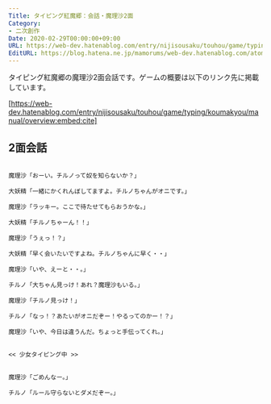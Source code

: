 ```yaml
---
Title: タイピング紅魔郷：会話・魔理沙2面
Category:
- 二次創作
Date: 2020-02-29T00:00:00+09:00
URL: https://web-dev.hatenablog.com/entry/nijisousaku/touhou/game/typing/koumakyou/script/marisa2
EditURL: https://blog.hatena.ne.jp/mamorums/web-dev.hatenablog.com/atom/entry/26006613526227616
---
```


タイピング紅魔郷の魔理沙2面会話です。ゲームの概要は以下のリンク先に掲載しています。

[https://web-dev.hatenablog.com/entry/nijisousaku/touhou/game/typing/koumakyou/manual/overview:embed:cite]


## 2面会話
```
 
魔理沙「おーい。チルノって奴を知らないか？」

大妖精「一緒にかくれんぼしてますよ。チルノちゃんがオニです。」

魔理沙「ラッキー。ここで待たせてもらおうかな。」

大妖精「チルノちゃーん！！」

魔理沙「うぇっ！？」

大妖精「早く会いたいですよね。チルノちゃんに早く・・」

魔理沙「いや、えーと・・。」

チルノ「大ちゃん見っけ！あれ？魔理沙もいる。」

魔理沙「チルノ見っけ！」

チルノ「なっ！？あたいがオニだぞー！やるってのかー！？」

魔理沙「いや、今日は違うんだ。ちょっと手伝ってくれ。」


<< 少女タイピング中 >>


魔理沙「ごめんなー。」

チルノ「ルール守らないとダメだぞー。」
 
```
